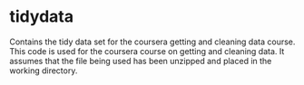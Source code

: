# tidydata
Contains the tidy data set for the coursera getting and cleaning data course.
This code is used for the coursera course on getting and cleaning data. It assumes that the file being used has been unzipped and placed in the working directory.  

